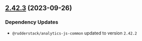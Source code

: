 ## [2.42.3](https://github.com/rudderlabs/rudder-sdk-js/compare/rudder-sdk-js@2.42.2...rudder-sdk-js@2.42.3) (2023-09-26)

### Dependency Updates

* `@rudderstack/analytics-js-common` updated to version `2.42.2`
